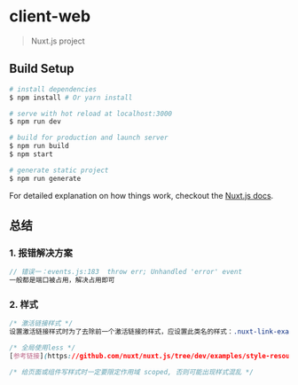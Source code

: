 # client-web

> Nuxt.js project

## Build Setup

``` bash
# install dependencies
$ npm install # Or yarn install

# serve with hot reload at localhost:3000
$ npm run dev

# build for production and launch server
$ npm run build
$ npm start

# generate static project
$ npm run generate
```

For detailed explanation on how things work, checkout the [Nuxt.js docs](https://github.com/nuxt/nuxt.js).

## 总结

### 1. 报错解决方案

``` js
// 错误一：events.js:183  throw err; Unhandled 'error' event
一般都是端口被占用，解决占用即可
```

### 2. 样式

``` css
/* 激活链接样式 */
设置激活链接样式时为了去除前一个激活链接的样式，应设置此类名的样式：.nuxt-link-exact-active

/* 全局使用less */
[参考链接](https://github.com/nuxt/nuxt.js/tree/dev/examples/style-resources)

/* 给页面或组件写样式时一定要限定作用域 scoped, 否则可能出现样式混乱 */
```

